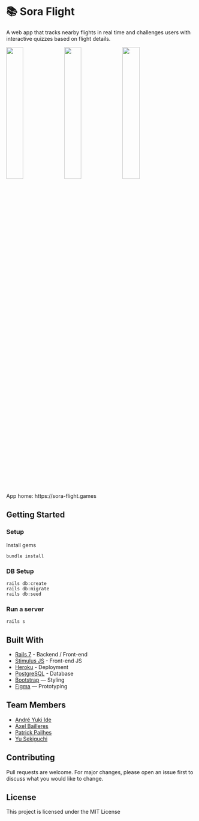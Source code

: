 # 📚 Sora Flight

A web app that tracks nearby flights in real time and challenges users with interactive quizzes based on flight details.

<img src="https://github.com/user-attachments/assets/04588456-6b13-4925-827c-bd056e1c8285" width="30%" height="auto">
<img src='https://github.com/user-attachments/assets/0b9dd083-7971-472a-bb55-57d2c72ea8af' width='30%' height='auto'>
<img src='https://github.com/user-attachments/assets/84a8348f-7d9c-4b13-9219-80d6dc560cc3' width='30%' height='auto'>

<br>
<br>
App home: https://sora-flight.games


## Getting Started
### Setup

Install gems
```
bundle install
```
### DB Setup
```
rails db:create
rails db:migrate
rails db:seed
```

### Run a server
```
rails s
```

## Built With
- [Rails 7](https://guides.rubyonrails.org/) - Backend / Front-end
- [Stimulus JS](https://stimulus.hotwired.dev/) - Front-end JS
- [Heroku](https://heroku.com/) - Deployment
- [PostgreSQL](https://www.postgresql.org/) - Database
- [Bootstrap](https://getbootstrap.com/) — Styling
- [Figma](https://www.figma.com) — Prototyping


## Team Members
- [André Yuki Ide](https://www.linkedin.com/in/andreide/)
- [Axel Bailleres](https://www.linkedin.com/in/axel-bailleres-67506a311/)
- [Patrick Pailhes](https://www.linkedin.com/in/patrick-pailhes-48b141327/)
- [Yu Sekiguchi](https://www.linkedin.com/in/yu-sekiguchi/)

## Contributing
Pull requests are welcome. For major changes, please open an issue first to discuss what you would like to change.

## License
This project is licensed under the MIT License

